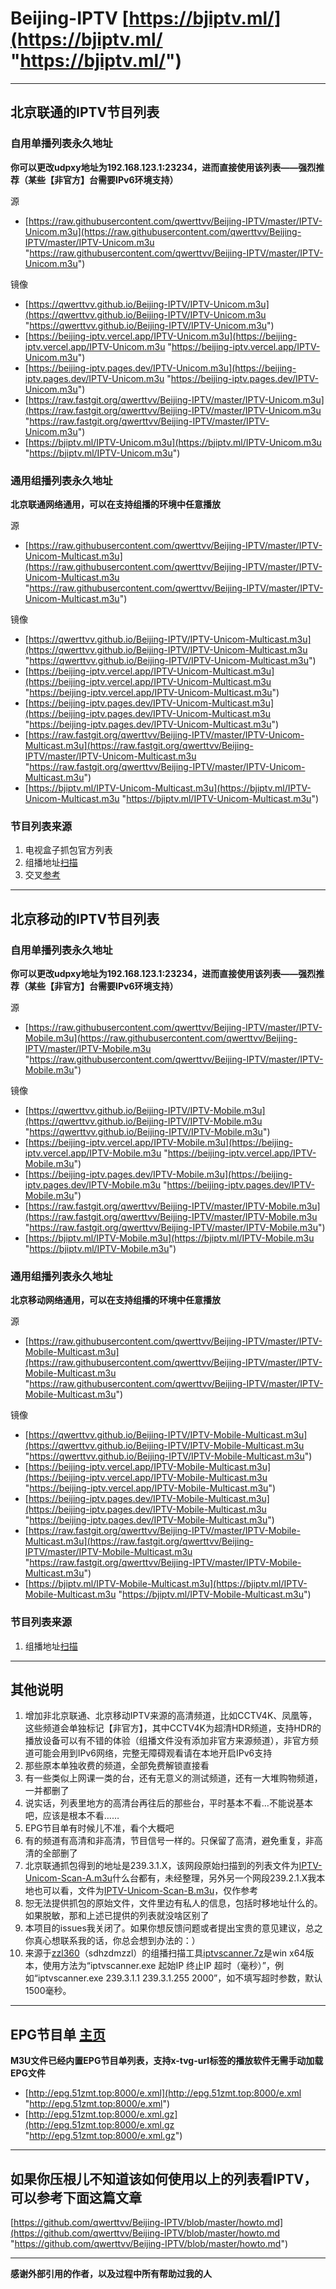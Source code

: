 # Beijing-IPTV [https://bjiptv.ml/](https://bjiptv.ml/ "https://bjiptv.ml/")

------------

## 北京联通的IPTV节目列表

### 自用单播列表永久地址

**你可以更改udpxy地址为192.168.123.1:23234，进而直接使用该列表——强烈推荐（某些【非官方】台需要IPv6环境支持）**

源

- [https://raw.githubusercontent.com/qwerttvv/Beijing-IPTV/master/IPTV-Unicom.m3u](https://raw.githubusercontent.com/qwerttvv/Beijing-IPTV/master/IPTV-Unicom.m3u "https://raw.githubusercontent.com/qwerttvv/Beijing-IPTV/master/IPTV-Unicom.m3u")

镜像

- [https://qwerttvv.github.io/Beijing-IPTV/IPTV-Unicom.m3u](https://qwerttvv.github.io/Beijing-IPTV/IPTV-Unicom.m3u "https://qwerttvv.github.io/Beijing-IPTV/IPTV-Unicom.m3u")
- [https://beijing-iptv.vercel.app/IPTV-Unicom.m3u](https://beijing-iptv.vercel.app/IPTV-Unicom.m3u "https://beijing-iptv.vercel.app/IPTV-Unicom.m3u")
- [https://beijing-iptv.pages.dev/IPTV-Unicom.m3u](https://beijing-iptv.pages.dev/IPTV-Unicom.m3u "https://beijing-iptv.pages.dev/IPTV-Unicom.m3u")
- [https://raw.fastgit.org/qwerttvv/Beijing-IPTV/master/IPTV-Unicom.m3u](https://raw.fastgit.org/qwerttvv/Beijing-IPTV/master/IPTV-Unicom.m3u "https://raw.fastgit.org/qwerttvv/Beijing-IPTV/master/IPTV-Unicom.m3u")
- [https://bjiptv.ml/IPTV-Unicom.m3u](https://bjiptv.ml/IPTV-Unicom.m3u "https://bjiptv.ml/IPTV-Unicom.m3u")


### 通用组播列表永久地址

**北京联通网络通用，可以在支持组播的环境中任意播放**

源

- [https://raw.githubusercontent.com/qwerttvv/Beijing-IPTV/master/IPTV-Unicom-Multicast.m3u](https://raw.githubusercontent.com/qwerttvv/Beijing-IPTV/master/IPTV-Unicom-Multicast.m3u "https://raw.githubusercontent.com/qwerttvv/Beijing-IPTV/master/IPTV-Unicom-Multicast.m3u")

镜像

- [https://qwerttvv.github.io/Beijing-IPTV/IPTV-Unicom-Multicast.m3u](https://qwerttvv.github.io/Beijing-IPTV/IPTV-Unicom-Multicast.m3u "https://qwerttvv.github.io/Beijing-IPTV/IPTV-Unicom-Multicast.m3u")
- [https://beijing-iptv.vercel.app/IPTV-Unicom-Multicast.m3u](https://beijing-iptv.vercel.app/IPTV-Unicom-Multicast.m3u "https://beijing-iptv.vercel.app/IPTV-Unicom-Multicast.m3u")
- [https://beijing-iptv.pages.dev/IPTV-Unicom-Multicast.m3u](https://beijing-iptv.pages.dev/IPTV-Unicom-Multicast.m3u "https://beijing-iptv.pages.dev/IPTV-Unicom-Multicast.m3u")
- [https://raw.fastgit.org/qwerttvv/Beijing-IPTV/master/IPTV-Unicom-Multicast.m3u](https://raw.fastgit.org/qwerttvv/Beijing-IPTV/master/IPTV-Unicom-Multicast.m3u "https://raw.fastgit.org/qwerttvv/Beijing-IPTV/master/IPTV-Unicom-Multicast.m3u")
- [https://bjiptv.ml/IPTV-Unicom-Multicast.m3u](https://bjiptv.ml/IPTV-Unicom-Multicast.m3u "https://bjiptv.ml/IPTV-Unicom-Multicast.m3u")

### 节目列表来源
1. 电视盒子抓包官方列表
2. 组播地址[扫描](https://raw.githubusercontent.com/qwerttvv/Beijing-IPTV/master/iptvscanner.7z "扫描")
3. 交叉[参考](https://github.com/islercn/BeiJing-Unicom-IPTV-List "参考")

------------

## 北京移动的IPTV节目列表

### 自用单播列表永久地址

**你可以更改udpxy地址为192.168.123.1:23234，进而直接使用该列表——强烈推荐（某些【非官方】台需要IPv6环境支持）**

源

- [https://raw.githubusercontent.com/qwerttvv/Beijing-IPTV/master/IPTV-Mobile.m3u](https://raw.githubusercontent.com/qwerttvv/Beijing-IPTV/master/IPTV-Mobile.m3u "https://raw.githubusercontent.com/qwerttvv/Beijing-IPTV/master/IPTV-Mobile.m3u")

镜像

- [https://qwerttvv.github.io/Beijing-IPTV/IPTV-Mobile.m3u](https://qwerttvv.github.io/Beijing-IPTV/IPTV-Mobile.m3u "https://qwerttvv.github.io/Beijing-IPTV/IPTV-Mobile.m3u")
- [https://beijing-iptv.vercel.app/IPTV-Mobile.m3u](https://beijing-iptv.vercel.app/IPTV-Mobile.m3u "https://beijing-iptv.vercel.app/IPTV-Mobile.m3u")
- [https://beijing-iptv.pages.dev/IPTV-Mobile.m3u](https://beijing-iptv.pages.dev/IPTV-Mobile.m3u "https://beijing-iptv.pages.dev/IPTV-Mobile.m3u")
- [https://raw.fastgit.org/qwerttvv/Beijing-IPTV/master/IPTV-Mobile.m3u](https://raw.fastgit.org/qwerttvv/Beijing-IPTV/master/IPTV-Mobile.m3u "https://raw.fastgit.org/qwerttvv/Beijing-IPTV/master/IPTV-Mobile.m3u")
- [https://bjiptv.ml/IPTV-Mobile.m3u](https://bjiptv.ml/IPTV-Mobile.m3u "https://bjiptv.ml/IPTV-Mobile.m3u")


### 通用组播列表永久地址

**北京移动网络通用，可以在支持组播的环境中任意播放**

源

- [https://raw.githubusercontent.com/qwerttvv/Beijing-IPTV/master/IPTV-Mobile-Multicast.m3u](https://raw.githubusercontent.com/qwerttvv/Beijing-IPTV/master/IPTV-Mobile-Multicast.m3u "https://raw.githubusercontent.com/qwerttvv/Beijing-IPTV/master/IPTV-Mobile-Multicast.m3u")

镜像

- [https://qwerttvv.github.io/Beijing-IPTV/IPTV-Mobile-Multicast.m3u](https://qwerttvv.github.io/Beijing-IPTV/IPTV-Mobile-Multicast.m3u "https://qwerttvv.github.io/Beijing-IPTV/IPTV-Mobile-Multicast.m3u")
- [https://beijing-iptv.vercel.app/IPTV-Mobile-Multicast.m3u](https://beijing-iptv.vercel.app/IPTV-Mobile-Multicast.m3u "https://beijing-iptv.vercel.app/IPTV-Mobile-Multicast.m3u")
- [https://beijing-iptv.pages.dev/IPTV-Mobile-Multicast.m3u](https://beijing-iptv.pages.dev/IPTV-Mobile-Multicast.m3u "https://beijing-iptv.pages.dev/IPTV-Mobile-Multicast.m3u")
- [https://raw.fastgit.org/qwerttvv/Beijing-IPTV/master/IPTV-Mobile-Multicast.m3u](https://raw.fastgit.org/qwerttvv/Beijing-IPTV/master/IPTV-Mobile-Multicast.m3u "https://raw.fastgit.org/qwerttvv/Beijing-IPTV/master/IPTV-Mobile-Multicast.m3u")
- [https://bjiptv.ml/IPTV-Mobile-Multicast.m3u](https://bjiptv.ml/IPTV-Mobile-Multicast.m3u "https://bjiptv.ml/IPTV-Mobile-Multicast.m3u")

### 节目列表来源
1.  组播地址[扫描](https://raw.githubusercontent.com/qwerttvv/Beijing-IPTV/master/iptvscanner.7z "扫描")


------------

## 其他说明
1. 增加非北京联通、北京移动IPTV来源的高清频道，比如CCTV4K、凤凰等，这些频道会单独标记【非官方】，其中CCTV4K为超清HDR频道，支持HDR的播放设备可以有不错的体验（组播文件没有添加非官方来源频道），非官方频道可能会用到IPv6网络，完整无障碍观看请在本地开启IPv6支持
2. 那些原本单独收费的频道，全部免费解锁直接看
3. 有一些类似上网课一类的台，还有无意义的测试频道，还有一大堆购物频道，一并都删了
4. 说实话，列表里地方的高清台再往后的那些台，平时基本不看…不能说基本吧，应该是根本不看……
5. EPG节目单有时候儿不准，看个大概吧
6. 有的频道有高清和非高清，节目信号一样的。只保留了高清，避免重复，非高清的全部删了
7. 北京联通抓包得到的地址是239.3.1.X，该网段原始扫描到的列表文件为[IPTV-Unicom-Scan-A.m3u](https://raw.githubusercontent.com/qwerttvv/Beijing-IPTV/master/IPTV-Unicom-Scan-A.m3u "IPTV-Unicom-Scan-A.m3u")什么台都有，未经整理，另外另一个网段239.2.1.X我本地也可以看，文件为[IPTV-Unicom-Scan-B.m3u](https://raw.githubusercontent.com/qwerttvv/Beijing-IPTV/master/IPTV-Unicom-Scan-B.m3u "IPTV-Unicom-Scan-B.m3u")，仅作参考
8. 恕无法提供抓包的原始文件，文件里边有私人的信息，包括时移地址什么的。如果脱敏，那和上述已提供的列表就没啥区别了
9. 本项目的issues我关闭了。如果你想反馈问题或者提出宝贵的意见建议，总之你真心想联系我的话，你总会想到办法的：）
10. 来源于[zzl360](https://github.com/zzl360 "zzl360")（sdhzdmzzl）的组播扫描工具[iptvscanner.7z](https://raw.githubusercontent.com/qwerttvv/Beijing-IPTV/master/iptvscanner.7z "iptvscanner.7z")是win x64版本，使用方法为“iptvscanner.exe 起始IP 终止IP 超时（毫秒）”，例如“iptvscanner.exe 239.3.1.1 239.3.1.255 2000”，如不填写超时参数，默认1500毫秒。

------------

## EPG节目单 [主页](http://epg.51zmt.top:8000/ "主页")

**M3U文件已经内置EPG节目单列表，支持x-tvg-url标签的播放软件无需手动加载EPG文件**

- [http://epg.51zmt.top:8000/e.xml](http://epg.51zmt.top:8000/e.xml "http://epg.51zmt.top:8000/e.xml")
- [http://epg.51zmt.top:8000/e.xml.gz](http://epg.51zmt.top:8000/e.xml.gz "http://epg.51zmt.top:8000/e.xml.gz")

------------

## 如果你压根儿不知道该如何使用以上的列表看IPTV，可以参考下面这篇文章

[https://github.com/qwerttvv/Beijing-IPTV/blob/master/howto.md](https://github.com/qwerttvv/Beijing-IPTV/blob/master/howto.md "https://github.com/qwerttvv/Beijing-IPTV/blob/master/howto.md")

------------

**感谢外部引用的作者，以及过程中所有帮助过我的人**
